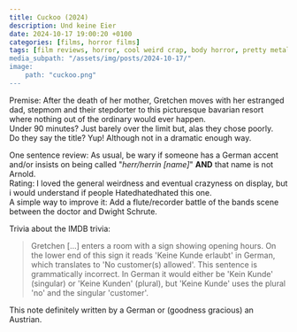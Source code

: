 ```yaml
---
title: Cuckoo (2024)
description: Und keine Eier
date: 2024-10-17 19:00:20 +0100
categories: [films, horror films]
tags: [film reviews, horror, cool weird crap, body horror, pretty metal, vacationsploitation, accurate portrayal of another country, the writer's barely-disguised fetish, germansploitation, spooktober 2024, they say the title]
media_subpath: "/assets/img/posts/2024-10-17/"
image:
    path: "cuckoo.png"
---
```

<span class="reviewsection">Premise:</span> After the death of her mother, Gretchen moves with her estranged dad, stepmom and their stepdorter to this picturesque bavarian resort where nothing out of the ordinary would ever happen.<br/>
<span class="reviewsection">Under 90 minutes?</span> Just barely over the limit but, alas they chose poorly.<br/>
<span class="reviewsection">Do they say the title?</span> Yup! Although not in a dramatic enough way.

<span class="reviewsection">One sentence review:</span> As usual, be wary if someone has a German accent and/or insists on being called "*herr/herrin [name]*" **AND** that name is not Arnold.<br/>
<span class="reviewsection">Rating:</span> I loved the general weirdness and eventual crazyness on display, but i would understand if people Hatedhatedhated this one.<br/>
<span class="reviewsection">A simple way to improve it:</span> Add a flute/recorder battle of the bands scene between the doctor and Dwight Schrute.

<span class="reviewsection">Trivia about the IMDB trivia:</span>
> Gretchen [...] enters a room with a sign showing opening hours. On the lower end of this sign it reads 'Keine Kunde erlaubt' in German, which translates to 'No customer(s) allowed'. This sentence is grammatically incorrect. In German it would either be 'Kein Kunde' (singular) or 'Keine Kunden' (plural), but 'Keine Kunde' uses the plural 'no' and the singular 'customer'.

This note definitely written by a German or (goodness gracious) an Austrian.